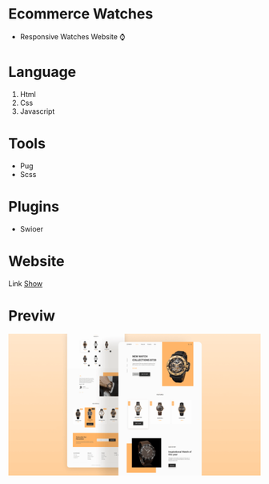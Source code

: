 # Ecommerce Watches


* Responsive Watches Website ⌚
# Language
1. Html
2. Css
3. Javascript

# Tools
* Pug
* Scss

# Plugins
* Swioer

# Website
Link [Show](https://learncodingeasy.github.io/Watches-1/dist/index.html)

# Previw
![This is an image](https://raw.githubusercontent.com/learncodingeasy/Watches-1/main/dist/preview.png)
